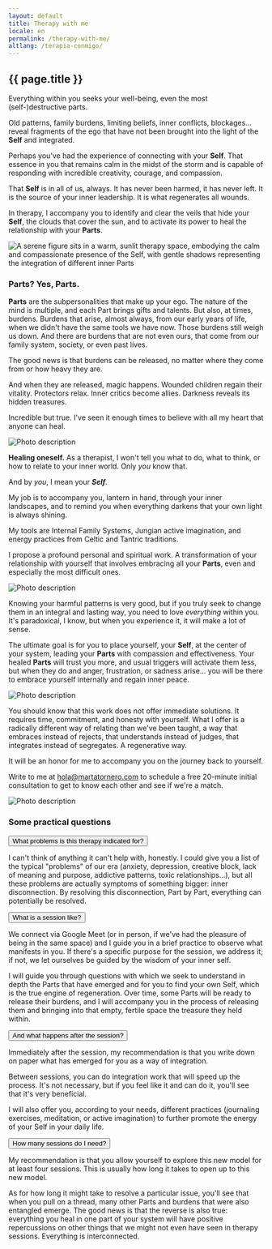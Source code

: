 ```yaml
---
layout: default
title: Therapy with me
locale: en
permalink: /therapy-with-me/
altlang: /terapia-conmigo/
---
```


## {{ page.title }}

Everything within you seeks your well-being, even the most (self-)destructive parts.

Old patterns, family burdens, limiting beliefs, inner conflicts, blockages... reveal fragments of the ego that have not been brought into the light of the **Self** and integrated.

Perhaps you've had the experience of connecting with your **Self**. That essence in you that remains calm in the midst of the storm and is capable of responding with incredible creativity, courage, and compassion.

That **Self** is in all of us, always. It has never been harmed, it has never left. It is the source of your inner leadership. It is what regenerates all wounds.

In therapy, I accompany you to identify and clear the veils that hide your **Self**, the clouds that cover the sun, and to activate its power to heal the relationship with your **Parts**.

![A serene figure sits in a warm, sunlit therapy space, embodying the calm and compassionate presence of the Self, with gentle shadows representing the integration of different inner Parts](/assets/images/your-photo-1.jpg)

### Parts? Yes, Parts.

**Parts** are the subpersonalities that make up your ego. The nature of the mind is multiple, and each Part brings gifts and talents. But also, at times, burdens. Burdens that arise, almost always, from our early years of life, when we didn't have the same tools we have now. Those burdens still weigh us down. And there are burdens that are not even ours, that come from our family system, society, or even past lives.

The good news is that burdens can be released, no matter where they come from or how heavy they are.

And when they are released, magic happens. Wounded children regain their vitality. Protectors relax. Inner critics become allies. Darkness reveals its hidden treasures.

Incredible but true. I've seen it enough times to believe with all my heart that anyone can heal.

![Photo description](/assets/images/your-photo-2.jpg)

**Healing oneself.** As a therapist, I won't tell you what to do, what to think, or how to relate to your inner world. Only *you* know that.

And by *you*, I mean your ***Self***.

My job is to accompany you, lantern in hand, through your inner landscapes, and to remind you when everything darkens that your own light is always shining.

My tools are Internal Family Systems, Jungian active imagination, and energy practices from Celtic and Tantric traditions.

I propose a profound personal and spiritual work. A transformation of your relationship with yourself that involves embracing all your **Parts**, even and especially the most difficult ones.

![Photo description](/assets/images/your-photo-3.jpg)

Knowing your harmful patterns is very good, but if you truly seek to change them in an integral and lasting way, you need to love *everything* within you. It's paradoxical, I know, but when you experience it, it will make a lot of sense.

The ultimate goal is for you to place yourself, your **Self**, at the center of your system, leading your **Parts** with compassion and effectiveness. Your healed **Parts** will trust you more, and usual triggers will activate them less, but when they do and anger, frustration, or sadness arise... you will be there to embrace yourself internally and regain inner peace.

![Photo description](/assets/images/your-photo-4.jpg)

You should know that this work does not offer immediate solutions. It requires time, commitment, and honesty with yourself. What I offer is a radically different way of relating than we've been taught, a way that embraces instead of rejects, that understands instead of judges, that integrates instead of segregates. A regenerative way.

It will be an honor for me to accompany you on the journey back to yourself.

Write to me at [hola@martatornero.com](mailto:hola@martatornero.com) to schedule a free 20-minute initial consultation to get to know each other and see if we're a match.

![Photo description](/assets/images/your-photo-5.jpg)

### Some practical questions

<div class="acordeon-container">
  <div class="acordeon-item">
    <button class="acordeon-question">What problems is this therapy indicated for?</button>
    <div class="acordeon-answer">
      <p>I can't think of anything it can't help with, honestly. I could give you a list of the typical "problems" of our era (anxiety, depression, creative block, lack of meaning and purpose, addictive patterns, toxic relationships...), but all these problems are actually symptoms of something bigger: inner disconnection. By resolving this disconnection, Part by Part, everything can potentially be resolved.</p>
    </div>
  </div>

  <div class="acordeon-item">
    <button class="acordeon-question">What is a session like?</button>
    <div class="acordeon-answer">
      <p>We connect via Google Meet (or in person, if we've had the pleasure of being in the same space) and I guide you in a brief practice to observe what manifests in you. If there's a specific purpose for the session, we address it; if not, we let ourselves be guided by the wisdom of your inner self.</p>
      <p>I will guide you through questions with which we seek to understand in depth the Parts that have emerged and for you to find your own Self, which is the true engine of regeneration. Over time, some Parts will be ready to release their burdens, and I will accompany you in the process of releasing them and bringing into that empty, fertile space the treasure they held within.</p>
    </div>
  </div>

  <div class="acordeon-item">
    <button class="acordeon-question">And what happens after the session?</button>
    <div class="acordeon-answer">
      <p>Immediately after the session, my recommendation is that you write down on paper what has emerged for you as a way of integration.</p>
      <p>Between sessions, you can do integration work that will speed up the process. It's not necessary, but if you feel like it and can do it, you'll see that it's very beneficial.</p>
      <p>I will also offer you, according to your needs, different practices (journaling exercises, meditation, or active imagination) to further promote the energy of your Self in your daily life.</p>
    </div>
  </div>

  <div class="acordeon-item">
    <button class="acordeon-question">How many sessions do I need?</button>
    <div class="acordeon-answer">
      <p>My recommendation is that you allow yourself to explore this new model for at least four sessions. This is usually how long it takes to open up to this new model.</p>
      <p>As for how long it might take to resolve a particular issue, you'll see that when you pull on a thread, many other Parts and burdens that were also entangled emerge. The good news is that the reverse is also true: everything you heal in one part of your system will have positive repercussions on other things that we might not even have seen in therapy sessions. Everything is interconnected.</p>
    </div>
  </div>
</div>

<!-- Para que funcione el acordeón -->
<script>
  document.addEventListener("DOMContentLoaded", function () {
    const questions = document.querySelectorAll(".acordeon-question");

    questions.forEach(button => {
      button.addEventListener("click", () => {
        const answer = button.nextElementSibling;
        const expanded = button.getAttribute("aria-expanded") === "true";

        button.setAttribute("aria-expanded", !expanded);
        answer.style.maxHeight = !expanded ? answer.scrollHeight + "px" : null;
      });
    });
  });
</script>
